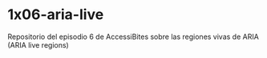 # 1x06-aria-live
Repositorio del episodio 6 de AccessiBites sobre las regiones vivas de ARIA (ARIA live regions)
